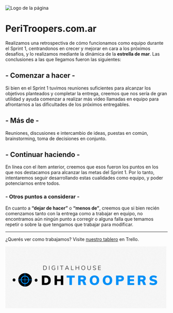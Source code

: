 ![Logo de la página](peri-logo.gif)

# PeriTroopers.com.ar

Realizamos una retrospectiva de cómo funcionamos como equipo durante el Sprint 1, centrandonos en crecer y mejorar en cara a los próximos desafios, y lo realizamos mediante la dinámica de la **estrella de mar**. Las conclusiones a las que llegamos fueron las siguientes:

##  - Comenzar a hacer -

Si bien en el Sprint 1 tuvimos reuniones suficientes para alcanzar los objetivos planteados y completar la entrega, creemos que nos sería de gran utilidad y ayuda comenzar a realizar más video llamadas en equipo para afrontarnos a las dificultades de los próximos entregables.

## - Más de -

Reuniones, discusiones e intercambio de ideas, puestas en común, brainstorming, toma de decisiones en conjunto.

## - Continuar haciendo -

En línea con el ítem anterior, creemos que esos fueron los puntos en los que nos destacamos para alcanzar las metas del Sprint 1. Por lo tanto, intentaremos seguir desarrollando estas cualidades como equipo, y poder potenciarnos entre todos.  
  
### - Otros puntos a considerar -

En cuanto a **“dejar de hacer”**  o **“menos de”**, creemos que si bien recién comenzamos tanto con la
entrega como a trabajar en equipo, no encontramos aún ningún punto a corregir o alguna falla que temamos repetir o sobre la que tengamos que trabajar para modificar.
  
  
  ***   

      
¿Querés ver como trabajamos? Visite [nuestro tablero](https://trello.com/b/RuL65fGS/sprint-2) en Trello.

![Logo de DH-Troopers](logo-grupo.gif)